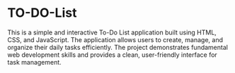 # TO-DO-List
This is a simple and interactive To-Do List application built using HTML, CSS, and JavaScript. The application allows users to create, manage, and organize their daily tasks efficiently. The project demonstrates fundamental web development skills and provides a clean, user-friendly interface for task management.
